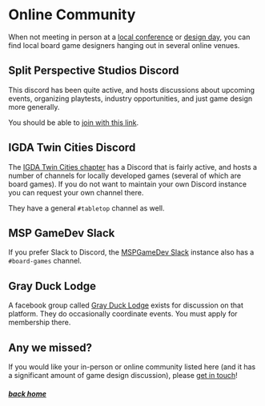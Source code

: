 # Online Community

When not meeting in person at a [local conference](conferences) or [design day](days), you can find local board game designers hanging out in several online venues.


## Split Perspective Studios Discord

This discord has been quite active, and hosts discussions about upcoming events, organizing playtests, industry opportunities, and just game design more generally.

You should be able to [join with this link](https://discord.gg/QS4hm3hfBs).


## IGDA Twin Cities Discord

The [IGDA Twin Cities chapter](https://igdatc.org) has a Discord that is fairly active, and hosts a number of channels for locally developed games (several of which are board games). If you do not want to maintain your own Discord instance you can request your own channel there.

They have a general `#tabletop` channel as well.


## MSP GameDev Slack

If you prefer Slack to Discord, the [MSPGameDev Slack](https://mspgamedev.slack.com/join/shared_invite/zt-4eeoc3mf-ygvIV_Rk~WxNtO6JquVVPw#/shared-invite/email) instance also has a `#board-games` channel.


## Gray Duck Lodge

A facebook group called [Gray Duck Lodge](https://www.facebook.com/groups/GreyDuckLodge/) exists for discussion on that platform. They do occasionally coordinate events. You must apply for membership there.


## Any we missed?

If you would like your in-person or online community listed here (and it has a significant amount of game design discussion), please [get in touch](about/#how-to-help)!


##### [back home](/)
